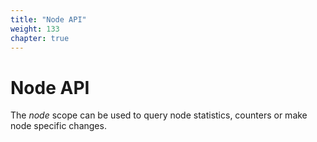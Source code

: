 ```yaml
---
title: "Node API"
weight: 133
chapter: true
---
```


# Node API

The *node* scope can be used to query node statistics, counters or make
node specific changes.
